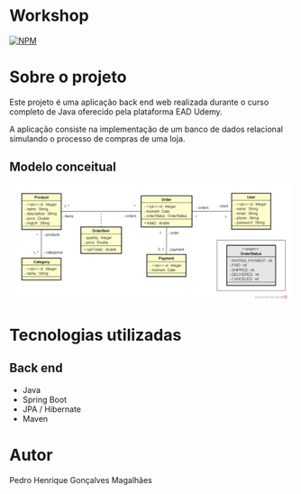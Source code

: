 # Workshop 
[![NPM](https://img.shields.io/npm/l/react)](https://github.com/PedroHenriqueGM/workshop-springboot-jpa/blob/main/LICENSE) 

# Sobre o projeto

Este projeto é uma aplicação back end web realizada durante o curso completo de Java oferecido pela plataforma EAD Udemy.

A aplicação consiste na implementação de um banco de dados relacional simulando o processo de compras de uma loja.


## Modelo conceitual
![Modelo Conceitual](https://github.com/PedroHenriqueGM/workshop-springboot-jpa/blob/main/Captura%20de%20Tela%20(1).png)

# Tecnologias utilizadas
## Back end
- Java
- Spring Boot
- JPA / Hibernate
- Maven

# Autor

Pedro Henrique Gonçalves Magalhães



